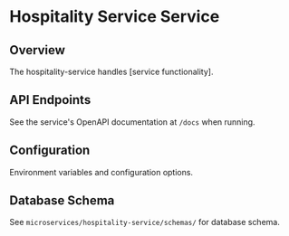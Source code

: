 # Hospitality Service Service

## Overview

The hospitality-service handles [service functionality].

## API Endpoints

See the service's OpenAPI documentation at `/docs` when running.

## Configuration

Environment variables and configuration options.

## Database Schema

See `microservices/hospitality-service/schemas/` for database schema.

